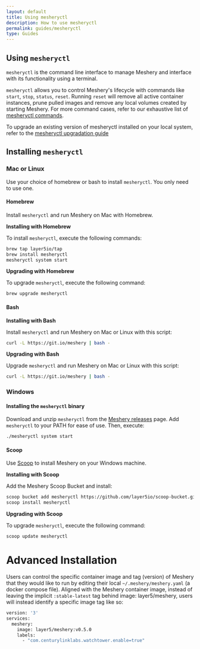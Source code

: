 ```yaml
---
layout: default
title: Using mesheryctl
description: How to use mesheryctl
permalink: guides/mesheryctl
type: Guides
---
```


## Using `mesheryctl`

`mesheryctl` is the command line interface to manage Meshery and interface with its functionality using a terminal.

`mesheryctl` allows you to control Meshery's lifecycle with commands like `start`, `stop`, `status`, `reset`. Running `reset` will remove all active container instances, prune pulled images and remove any local volumes created by starting Meshery. For more command cases, refer to our exhaustive list of [mesheryctl commands](/docs/guides/mesheryctl-commands).

To upgrade an existing version of mesheryctl installed on your local system, refer to the [mesheryctl upgradation guide](/docs/guides/upgrade)

## Installing `mesheryctl`

### Mac or Linux

Use your choice of homebrew or bash to install `mesheryctl`. You only need to use one.

#### Homebrew

Install `mesheryctl` and run Meshery on Mac with Homebrew.

**Installing with Homebrew**

To install `mesheryctl`, execute the following commands:

```bash
brew tap layer5io/tap
brew install mesheryctl
mesheryctl system start
```

**Upgrading with Homebrew**

To upgrade `mesheryctl`, execute the following command:

```bash
brew upgrade mesheryctl
```

#### Bash

**Installing with Bash**

Install `mesheryctl` and run Meshery on Mac or Linux with this script:

```bash
curl -L https://git.io/meshery | bash -
```

**Upgrading with Bash**

Upgrade `mesheryctl` and run Meshery on Mac or Linux with this script:

```bash
curl -L https://git.io/meshery | bash -
```

### Windows

#### Installing the `mesheryctl` binary

Download and unzip `mesheryctl` from the [Meshery releases](https://github.com/layer5io/meshery/releases/latest) page. Add `mesheryctl` to your PATH for ease of use. Then, execute:

```bash
./mesheryctl system start
```

#### Scoop

Use [Scoop](https://scoop.sh) to install Meshery on your Windows machine.

**Installing with Scoop**

Add the Meshery Scoop Bucket and install:

```bash
scoop bucket add mesheryctl https://github.com/layer5io/scoop-bucket.git
scoop install mesheryctl
```

**Upgrading with Scoop**

To upgrade `mesheryctl`, execute the following command:

```bash
scoop update mesheryctl
```

# Advanced Installation

Users can control the specific container image and tag (version) of Meshery that they would like to run by editing their local `~/.meshery/meshery.yaml` (a docker compose file).
Aligned with the Meshery container image, instead of leaving the implicit `:stable-latest` tag behind image: layer5/meshery, users will instead identify a specific image tag like so:

```bash
version: '3'
services:
  meshery:
    image: layer5/meshery:v0.5.0
    labels:
      - "com.centurylinklabs.watchtower.enable=true"
```
